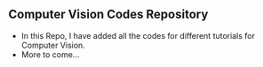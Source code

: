 ## Computer Vision Codes Repository

* In this Repo, I have added all the codes for different tutorials for Computer Vision.
* More to come...